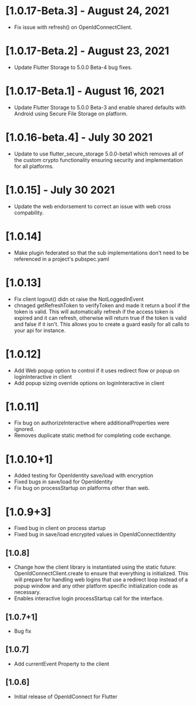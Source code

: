 # [1.0.17-Beta.3] - August 24, 2021

- Fix issue with refresh() on OpenIdConnectClient.

# [1.0.17-Beta.2] - August 23, 2021

- Update Flutter Storage to 5.0.0 Beta-4 bug fixes.

# [1.0.17-Beta.1] - August 16, 2021

- Update Flutter Storage to 5.0.0 Beta-3 and enable shared defaults with Android using Secure File Storage on platform.

# [1.0.16-beta.4] - July 30 2021

- Update to use flutter_secure_storage 5.0.0-beta1 which removes all of the custom crypto functionality ensuring security and implementation for all platforms.

# [1.0.15] - July 30 2021

- Update the web endorsement to correct an issue with web cross compability.

# [1.0.14]

- Make plugin federated so that the sub implementations don't need to be referenced in a project's pubspec.yaml

# [1.0.13]

- Fix client logout() didn ot raise the NotLoggedInEvent
- chnaged getRefreshToken to verifyToken and made it return a bool if the token is valid. This will automatically refresh if the access token is expired and it can refresh, otherwise will return true if the token is valid and false if it isn't. This allows you to create a guard easily for all calls to your api for instance.

# [1.0.12]

- Add Web popup option to control if it uses redirect flow or popup on loginInteractive in client
- Add popup sizing override options on loginInteractive in client

# [1.0.11]

- Fix bug on authorizeInteractive where additionalProperties were ignored.
- Removes duplicate static method for completing code exchange.

# [1.0.10+1]

- Added testing for OpenIdentity save/load with encryption
- Fixed bugs in save/load for OpenIdentity
- Fix bug on processStartup on platforms other than web.

# [1.0.9+3]

- Fixed bug in client on process startup
- Fixed bug in save/load encrypted values in OpenIdConnectIdentity

## [1.0.8]

- Change how the client library is instantiated using the static future: OpenIdConnectClient.create to ensure that everything is initialized. This will prepare for handling web logins that use a redirect loop instead of a popup window and any other platform specific initialization code as necessary.
- Enables interactive login processStartup call for the interface.

## [1.0.7+1]

- Bug fix

## [1.0.7]

- Add currentEvent Property to the client

## [1.0.6]

- Initial release of OpenIdConnect for Flutter
